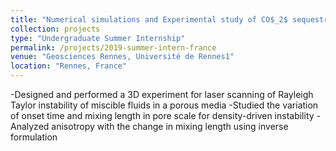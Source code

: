 ```yaml
---
title: "Numerical simulations and Experimental study of CO$_2$ sequestration in deep aquifers"
collection: projects
type: "Undergraduate Summer Internship"
permalink: /projects/2019-summer-intern-france
venue: "Geosciences Rennes, Université de Rennes1"
location: "Rennes, France"
---
```


-Designed and performed a 3D experiment for laser scanning of Rayleigh Taylor instability of miscible fluids in a porous media 
-Studied the variation of onset time and mixing length in pore scale for density-driven instability 
-Analyzed anisotropy with the change in mixing length using inverse formulation